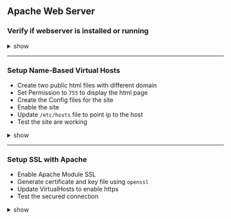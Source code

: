 ## Apache Web Server

### Verify if webserver is installed or running
<details><summary>show</summary>
<p>

```bash
ps -ef | grep '(httpd|apache)' | grep -v grep
```
</p>
</details>

---

### Setup Name-Based Virtual Hosts
- Create two public html files with different domain
- Set Permission to `755` to display the html page
- Create the Config files for the site
- Enable the site
- Update `/etc/hosts` file to point ip to the host
- Test the site are working
<details><summary>show</summary>
<p>

```bash
sudo vi /var/www/html/myfirstsite.com/public_html/index.html
sudo vi /var/www/html/mysecondsite.com/public_html/index.html
# Add the html like
<html>
  <h1> My First Site </h1>
</html>
sudo chmod -R 755 /var/www/html/myfirstsite.com/public_html
sudo chmod -R 755 /var/www/html/mysecodnsite.com/public_html
# Create the config file for the host
sudo vi /etc/apache2/sites-available/myfirstsite.com.conf
# Add The following lines
<VirtualHost>
  ServerAdmin admin@myfirstsite.com
  DocumentRoot /var/www/html/myfirstsite.com/public_html
  ServerName www.myfirstsite.com
  ServerAlias www.myfirstsite.com myfirstsite.com
  ErrorLog /var/www/html/myfirstsite.com/error.log
  LogFormat "%v %l %u %t \"r\" %s> %b" myvhost
  CustomLog /var/www/html/myfirstsite.com/access.log 
</VirtualHost>
# Enable the Site
sudo a2ensite myfirstsite.com
sudo a2ensite mysecondsite.com
# Reload the config
sudo systemctl reload apache2
sudo systemctl restart apache2
# Update /etc/hosts and add the line
123.45.56.78 www.myfirstsite.com
123.45.56.78 www.mysecondsite.com
# Test the hosts
curl www.myfirstsite.com
curl www.mysecondsite.com
```
</p>
</details>

---

### Setup SSL with Apache
- Enable Apache Module SSL
- Generate certificate and key file using `openssl`
- Update VirtualHosts to enable https
- Test the secured connection
<details><summary>show</summary>
<p>

```bash
sudo a2enmod ssl
sudo mkdir /etc/apache2/ssl-certs
sudo openssl req -x509 -nodes -days 365 -newkey rsa:2048 -keyout /etc/apache2/ssl-certs/apache.key -out /etc/apache2/ssl-certs/apache.crt
sudo vi /etc/apache2/sites-available/myfirstsite.com.conf
# Copy the VirtualHost and add the following lines
SSLEngine on
SSLCertificateFile /etc/apache2/ssl-certs/apache.crt
SSLCertificateKeyFile /etc/apache2/ssl-certs/apache.key
# Add the following lines on top of the myfirstsite.com.conf file
NameVirtualHost *:80
NameVirtualHost *:443
```
</p>
</details>

